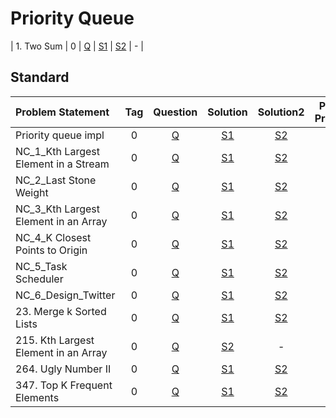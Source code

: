 # Priority Queue

| 1. Two Sum        |  0  | [Q]() | [S1]() | [S2]() |       -        |

## Standard
| Problem Statement                    | Tag |                                                        Question                                                        |                                                        Solution                                                         |                                                           Solution2                                                            | Parent Problem |
|:-------------------------------------|:---:|:----------------------------------------------------------------------------------------------------------------------:|:-----------------------------------------------------------------------------------------------------------------------:|:------------------------------------------------------------------------------------------------------------------------------:|:--------------:|
| Priority queue impl                  |  0  |                                                         [Q]()                                                          |                                                         [S1]()                                                          |                 [S2](https://github.com/aatman-24/Leetcode-revision/blob/main/src/Priority%20queue%20impl.cpp)                 |       -        |
| NC_1_Kth Largest Element in a Stream |  0  |                           [Q](https://neetcode.io/problems/kth-largest-integer-in-a-stream)                            |                                                         [S1]()                                                          |     [S2](https://github.com/aatman-24/Leetcode-revision/blob/main/src/NC_1_Kth%20Largest%20Element%20in%20a%20Stream.cpp)      |       -        |
| NC_2_Last Stone Weight               |  0  |                                  [Q](https://neetcode.io/problems/last-stone-weight)                                   |                                                         [S1]()                                                          |           [S2](https://github.com/aatman-24/Leetcode-revision/blob/main/src/Neetcode/NC_2_Last%20Stone%20Weight.cpp)           |       -        |
| NC_3_Kth Largest Element in an Array |  0  |                           [Q](https://neetcode.io/problems/kth-largest-element-in-an-array)                            |                                                         [S1]()                                                          | [S2](https://github.com/aatman-24/Leetcode-revision/blob/main/src/Neetcode/NC_3_Kth%20Largest%20Element%20in%20an%20Array.cpp) |       -        |
| NC_4_K Closest Points to Origin      |  0  |                              [Q](https://neetcode.io/problems/k-closest-points-to-origin)                              |                                                         [S1]()                                                          |    [S2](https://github.com/aatman-24/Leetcode-revision/blob/main/src/Neetcode/NC_4_K%20Closest%20Points%20to%20Origin.cpp)     |       -        |
| NC_5_Task Scheduler                  |  0  |                                   [Q](https://neetcode.io/problems/task-scheduling)                                    |                                                         [S1]()                                                          |             [S2](https://github.com/aatman-24/Leetcode-revision/blob/main/src/Neetcode/NC_5_Task%20Scheduler.cpp)              |       -        |
| NC_6_Design_Twitter                  |  0  |                                 [Q](https://neetcode.io/problems/design-twitter-feed)                                  |                                                         [S1]()                                                          |              [S2](https://github.com/aatman-24/Leetcode-revision/blob/main/src/Neetcode/NC_6_Design_Twitter.cpp)               |       -        |
| 23. Merge k Sorted Lists             |  0  | [Q](https://leetcode.com/problems/merge-k-sorted-lists/description/?envType=problem-list-v2&envId=heap-priority-queue) |                                                         [S1]()                                                          |            [S2](https://github.com/aatman-24/Leetcode-revision/blob/main/src/23.%20Merge%20k%20Sorted%20Lists.cpp)             |       -        |
| 215. Kth Largest Element in an Array |  0  |                          [Q](https://leetcode.com/problems/kth-largest-element-in-an-array/)                           | [S2](https://github.com/aatman-24/Leetcode-revision/blob/main/src/215.%20Kth%20Largest%20Element%20in%20an%20Array.cpp) |                                                               -                                                                |
| 264. Ugly Number II                  |  0  |                             [Q](https://leetcode.com/problems/ugly-number-ii/description/)                             |                                                         [S1]()                                                          |                [S2](https://github.com/aatman-24/Leetcode-revision/blob/main/src/264.%20Ugly%20Number%20II.cpp)                |       -        |
| 347. Top K Frequent Elements         |  0  |                        [Q](https://leetcode.com/problems/top-k-frequent-elements/description/)                         |                                                         [S1]()                                                          |          [S2](https://github.com/aatman-24/Leetcode-revision/blob/main/src/347.%20Top%20K%20Frequent%20Elements.cpp)           |       -        |
